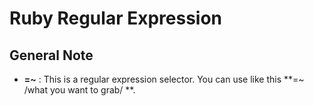 # Ruby Regular Expression

## General Note

- **=~** : This is a regular expression selector. You can use like this **=~ /what you want to grab/ **.

